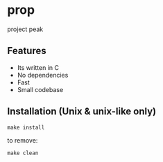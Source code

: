 # prop
project peak

## Features
- Its written in C
- No dependencies
- Fast
- Small codebase

## Installation (Unix & unix-like only)

`make install`

to remove:

`make clean`
